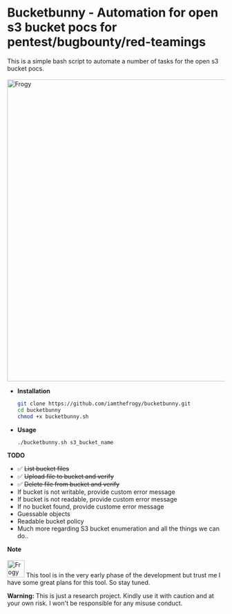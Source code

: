 # Bucketbunny - Automation for open s3 bucket pocs for pentest/bugbounty/red-teamings
This is a simple bash script to automate a number of tasks for the open s3 bucket pocs.<br/><br/>
<img src="https://user-images.githubusercontent.com/8291014/109222405-9e149d80-77b1-11eb-97ea-873560055c4e.png" alt="Frogy" title="Frogy" height="700" />

+ **Installation**
    ```sh
    git clone https://github.com/iamthefrogy/bucketbunny.git
    cd bucketbunny
    chmod +x bucketbunny.sh
    ```
+ **Usage**
    ```sh
    ./bucketbunny.sh s3_bucket_name
    ```
    
**TODO**
- ✅  ~~List bucket files~~
- ✅  ~~Upload file to bucket and verify~~
- ✅  ~~Delete file from bucket and verify~~
- If bucket is not writable, provide custom error message
- If bucket is not readable, provide custom error message
- If no bucket found, provide custome error message
- Guessable objects
- Readable bucket policy
- Much more regarding S3 bucket enumeration and all the things we can do..

**Note**<br/><br/>
<img src="https://user-images.githubusercontent.com/8291014/108618620-7327f380-7417-11eb-8f5a-2b462a820502.png" alt="Frogy" title="Frogy" height="40"/>
This tool is in the very early phase of the development but trust me I have some great plans for this tool. So stay tuned.

**Warning:** This is just a research project. Kindly use it with caution and at your own risk. I won't be responsible for any misuse conduct.
